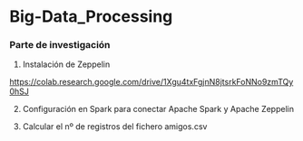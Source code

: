 # Big-Data_Processing

### Parte de investigación

1. Instalación de Zeppelin 

https://colab.research.google.com/drive/1Xgu4txFgjnN8jtsrkFoNNo9zmTQy0hSJ

2. Configuración en Spark para conectar Apache Spark y Apache Zeppelin

3. Calcular el nº de registros del fichero amigos.csv



